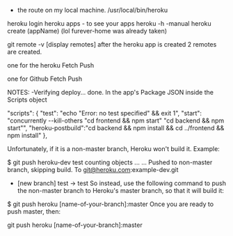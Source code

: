 - the route on my local machine. /usr/local/bin/heroku

heroku login
heroku apps - to see your apps
heroku -h    -manual
heroku create (appName) (lol furever-home was already taken)

git remote -v  [display remotes]
after the heroku app is created 2 remotes are created.

one for the heroku Fetch Push

one for Github Fetch Push  

NOTES:
-Verifying deploy... done.
In the app's Package JSON inside the Scripts object

"scripts": {
  "test": "echo \"Error: no test specified\" && exit 1",
  "start": "concurrently --kill-others \"cd frontend && npm start\" \"cd backend && npm start\"",
  "heroku-postbuild":"cd backend && npm install && cd ../frontend && npm install"
},

Unfortunately, if it is a non-master branch, Heroku won't build it. Example:

$ git push heroku-dev test
counting objects ...
...
Pushed to non-master branch, skipping build.
To git@heroku.com:example-dev.git
* [new branch]      test -> test
So instead, use the following command to push the non-master branch to Heroku's master branch, so that it will build it:

$ git push heroku [name-of-your-branch]:master
Once you are ready to push master, then:




 git push heroku [name-of-your-branch]:master
